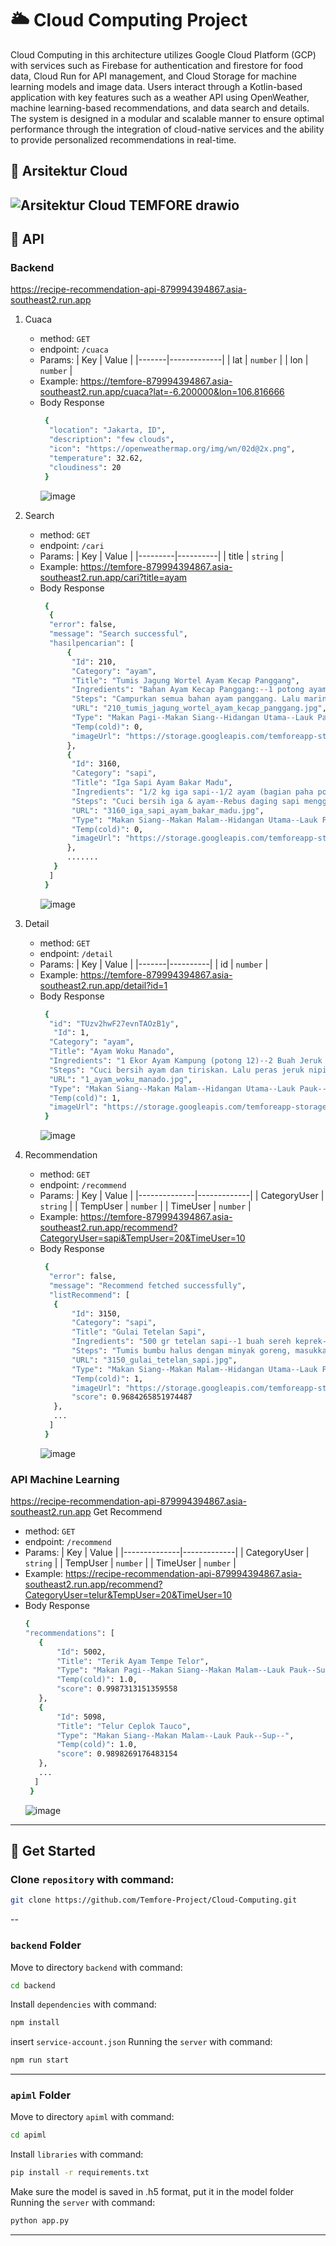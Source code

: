 # 🌥️ **Cloud Computing Project**  

Cloud Computing in this architecture utilizes Google Cloud Platform (GCP) with services such as Firebase for authentication and firestore for food data, Cloud Run for API management, and Cloud Storage for machine learning models and image data. Users interact through a Kotlin-based application with key features such as a weather API using OpenWeather, machine learning-based recommendations, and data search and details. The system is designed in a modular and scalable manner to ensure optimal performance through the integration of cloud-native services and the ability to provide personalized recommendations in real-time. 

## 📐 **Arsitektur Cloud**  
![Arsitektur Cloud TEMFORE drawio](https://github.com/user-attachments/assets/f8fda563-6743-41aa-b223-d244891978dd)
---

## 🔗 **API**  
### Backend 
https://recipe-recommendation-api-879994394867.asia-southeast2.run.app
1. Cuaca
   - method: `GET`
   - endpoint: `/cuaca`
   - Params:
      | Key   | Value       |
      |-------|-------------|
      | lat   | `number`    |
      | lon   | `number`    |
   - Example: https://temfore-879994394867.asia-southeast2.run.app/cuaca?lat=-6.200000&lon=106.816666
   - Body Response
     ```bash
      {
       "location": "Jakarta, ID",
       "description": "few clouds",
       "icon": "https://openweathermap.org/img/wn/02d@2x.png",
       "temperature": 32.62,
       "cloudiness": 20
      }
      ```
     ![image](https://github.com/user-attachments/assets/ad85ccef-dcf0-4c18-964e-60ab2d5b06d2)

2. Search
   - method: `GET`
   - endpoint: `/cari`
   - Params:
      | Key     | Value    |
      |---------|----------|
      | title   | `string` |
   - Example: https://temfore-879994394867.asia-southeast2.run.app/cari?title=ayam
   - Body Response
     ```bash
      {
       {
       "error": false,
       "message": "Search successful",
       "hasilpencarian": [
           {
            "Id": 210,
            "Category": "ayam",
            "Title": "Tumis Jagung Wortel Ayam Kecap Panggang",
            "Ingredients": "Bahan Ayam Kecap Panggang:--1 potong ayam bagian dada (bersihkan,beri sedikit perasan lemon)--3 siung bawang putih (ulek halus)--12-15 butir             lada hitam (ulek halus)--1 sdt kecap inggris--1 sdm kecap manis--1 sdm olive oil--1/2 sdm extra virgin olive oil/EVOO--Bahan Tumis Jagung Wortel:--1/2                   wortel (bersihkan lalu potong kecil)--5 baris jagung (sisir dan bersihkan)--2 siung bawang putih (iris tipis)--2 siung bawang merah (iris tipis)--5 buah                 cabe rawit (iris serong)--Secukupnya garam--secukupnya Lada bubuk putih--",
            "Steps": "Campurkan semua bahan ayam panggang. Lalu marinasi di kulkas selama 20-30 menit--Panaskan oven, oleskan loyang dengan olive oil. Panggan ayam                  selama 25-30 menit pada temperatur 180 derajat Celcius, gunakan api atas bawah--Untuk tumisan jagung wortel. Panaskan 2-3 olive oil. Lalu tumis bawang                   putih, bawang merah dan cabe rawit sampai harum dan agak kecoklatan--Masukkan jagung dan wortel, aduk rata. Lalu beri air matang 1 gelas kecil, lalu diamkan             sampai air menyusut--Lalu beri garam dan lada putih. Aduk rata dan koreksi rasa. Lalu sajikaan bersama ayam panggang--",
            "URL": "210_tumis_jagung_wortel_ayam_kecap_panggang.jpg",
            "Type": "Makan Pagi--Makan Siang--Hidangan Utama--Lauk Pauk--Sayur--",
            "Temp(cold)": 0,
            "imageUrl": "https://storage.googleapis.com/temforeapp-storage/data-foods-img/210_tumis_jagung_wortel_ayam_kecap_panggang.jpg"
           },
           {
            "Id": 3160,
            "Category": "sapi",
            "Title": "Iga Sapi Ayam Bakar Madu",
            "Ingredients": "1/2 kg iga sapi--1/2 ayam (bagian paha potong 4)--1 sachet madu (kalo eyke sih madurasa)--Kecap manis--2 sdm margarin--1/2 sdm ketumbar--2               siung bawang merah--3 siung bawang putih--1/2 bawang bombay (ukuran kecil)--1/2 bijipala--1 cm jahe--1 lbr daun salam--2 lbr daun jeruk--Garam--1 bks lada               bubuk--Untuk bahan oles:--3 sdm kecap manis--2 sdm madu--3 sdm minyak goreng--",
            "Steps": "Cuci bersih iga & ayam--Rebus daging sapi menggunakan panci biasa dulu gausah terlalu lama hanya untuk menghilangkan darahnya aja lalu Presto iga              sapi selama 15 menit dari bunyi (kalo ayamnya ga di presto ya karna nanti hancur)--Ulek semua bahan bumbu halus.. Iris bawang bombay--Tumis bumbu halus dan              bawang bombay nya menggunakan margarin.. masukkan juga daun salam & daun jeruknya hingga harum--Bila daging sudah dipresto slama 15 menit tunggu uap di                  dalam nya hilang baru buka tutup nya--Tuangkan kurang lebih 500ml air kaldu daging ke tumisan--Tes rasa--Masukkan ayam nya dulu ya biar 1/2 empuk (agar iga              sapinya ga clopot dari tulangnya haha ga cucooo ah pas di foto kalo dagingnya clopot dari tulangnya)--Tuang 2 sdm madu & secukupnya kecap sesuai selera..                Baru masukkan iga sapi nya--Sambil menunggu air rebusannya sat trus diaduk--Bila airnya sudah sat pindah ke wadah lain--Iga sapi & ayam dioles pakai bumbu               oles--Bila panggangan sudah panas tata ayam & iga sapi panggang sambil dibolak balik agar ga gosong--Panggang sesuai keinginan.. Bila sudah dipanggang semua             angkat & sajikan dengan sambal goreng terasi--Resep sambalnya ada diresep eyke sebelumnya ya...--",
            "URL": "3160_iga_sapi_ayam_bakar_madu.jpg",
            "Type": "Makan Siang--Makan Malam--Hidangan Utama--Lauk Pauk--",
            "Temp(cold)": 0,
            "imageUrl": "https://storage.googleapis.com/temforeapp-storage/data-foods-img/3160_iga_sapi_ayam_bakar_madu.jpg"
           },
           .......
        }
       ]
      }
      ```
     ![image](https://github.com/user-attachments/assets/3067e4cc-db42-448e-8a1a-622850e6b6d0)

3. Detail
   - method: `GET`
   - endpoint: `/detail`
   - Params:
      | Key   | Value    |
      |-------|----------|
      | id    | `number` |
   - Example: https://temfore-879994394867.asia-southeast2.run.app/detail?id=1
   - Body Response
     ```bash
      {
       "id": "TUzv2hwF27evnTAOzB1y",
        "Id": 1,
       "Category": "ayam",
       "Title": "Ayam Woku Manado",
       "Ingredients": "1 Ekor Ayam Kampung (potong 12)--2 Buah Jeruk Nipis--2 Sdm Garam--3 Ruas Kunyit--7 Bawang Merah--7 Bawang Putih--10 Cabe Merah--10 Cabe Rawit Merah (sesuai selera)--3 Butir Kemiri--2 Batang Sereh--2 Lembar Daun Salam--2 Ikat Daun Kemangi--Penyedap Rasa--1 1/2 Gelas Air--",
       "Steps": "Cuci bersih ayam dan tiriskan. Lalu peras jeruk nipis (kalo gak ada jeruk nipis bisa pake cuka) dan beri garam. Aduk hingga merata dan diamkan selama 5 menit, biar ayam gak bau amis.--Goreng ayam tersebut setengah matang, lalu tiriskan--Haluskan bumbu menggunakan blender. Bawang merah, bawang putih, cabe merah, cabe rawit, kemiri dan kunyit. Oh iya kasih minyak sedikit yaa biar bisa di blender. Untuk sereh nya di geprek aja terus di buat simpul.--Setelah bumbu di haluskan barulah di tumis. Jangan lupa sereh dan daun salamnya juga ikut di tumis. Di tumis sampai berubah warna ya --Masukan ayam yang sudah di goreng setengah matang ke dalam bumbu yang sudah di tumis, dan diamkan 5 menit dulu. Biar bumbu meresap. Lalu tuangkan 1 1/2 Gelas air. Lalu tambahkan penyedap rasa (saya 3 Sdt, tapi sesuai selera ya) koreksi rasa dan Biar kan sampai mendidih--Setelah masakan mendidih, lalu masukan daun kemangi yang sudah di potong potong. Masak lagi sekitar 10 menit. And taraaaaaaaaaaaaaa..... jadi deh Ayam Woku Manadonya.--Oh iyaa kalo mau di tambahkan potongan tomat merah juga bisa ko. Sesuai selera aja yaa buibuuuu --",
       "URL": "1_ayam_woku_manado.jpg",
       "Type": "Makan Siang--Makan Malam--Hidangan Utama--Lauk Pauk--",
       "Temp(cold)": 1,
       "imageUrl": "https://storage.googleapis.com/temforeapp-storage/data-foods-img/1_ayam_woku_manado.jpg"
      }
      ```
     ![image](https://github.com/user-attachments/assets/bbcd3820-9402-455d-9b68-b70867ea42e0)

4. Recommendation
   - method: `GET`
   - endpoint: `/recommend`
   - Params:
      | Key          | Value       |
      |--------------|-------------|
      | CategoryUser | `string`   |
      | TempUser     | `number`  |
      | TimeUser     | `number`  |
   - Example: https://temfore-879994394867.asia-southeast2.run.app/recommend?CategoryUser=sapi&TempUser=20&TimeUser=10
   - Body Response
     ```bash
      {
       "error": false,
       "message": "Recommend fetched successfully",
       "listRecommend": [
        {
            "Id": 3150,
            "Category": "sapi",
            "Title": "Gulai Tetelan Sapi",
            "Ingredients": "500 gr tetelan sapi--1 buah sereh keprek--3 lembar daun salam--4 lembar daun jeruk--3 butir cengkeh--2 sendok makan air asam jawa (dari 3 daging buah asam jawa diberi air panas)--1,5 liter santan (atau 1300 ml air + 1 kotak kara 200 ml)--Garam dan gula--Bumbu halus :--10 buah cabe keriting--8 butir bawang merah--4 siung besar bawang putih--4 butir kemiri--3 cm kunyit--4 cm jahe--4 cm lengkuas--1 sendok makan ketumbar bubuk--1 sendok teh lada bubuk--",
            "Steps": "Tumis bumbu halus dengan minyak goreng, masukkan daun salam, daun jeruk, sereh dan cengkeh aduk hingga wangi, masukkan tetelan aduk rata--Masukkan santan, aduk-aduk sesekali agar santan tidak pecah, jika sudah mendidih kecilkan api sedikit, masukkan air asam jawa, masak hingga matang dan kuah mengental, beri garam, gula, koreksi rasa--Sajikan dengan bawang goreng jika ada--",
            "URL": "3150_gulai_tetelan_sapi.jpg",
            "Type": "Makan Siang--Makan Malam--Hidangan Utama--Lauk Pauk--Sup--",
            "Temp(cold)": 1,
            "imageUrl": "https://storage.googleapis.com/temforeapp-storage/data-foods-img/3150_gulai_tetelan_sapi.jpg",
            "score": 0.9684265851974487
        },
        ...
       ]
      }
      ```
      ![image](https://github.com/user-attachments/assets/0d11959a-88ed-45fd-81c4-f4d2922eea72)

### API Machine Learning
https://recipe-recommendation-api-879994394867.asia-southeast2.run.app
Get Recommend
   - method: `GET`
   - endpoint: `/recommend`
   - Params:
      | Key          | Value       |
      |--------------|-------------|
      | CategoryUser | `string`   |
      | TempUser     | `number`  |
      | TimeUser     | `number`  |
   - Example: https://recipe-recommendation-api-879994394867.asia-southeast2.run.app/recommend?CategoryUser=telur&TempUser=20&TimeUser=10
   - Body Response
     ```bash
     {
     "recommendations": [
        {
            "Id": 5002,
            "Title": "Terik Ayam Tempe Telor",
            "Type": "Makan Pagi--Makan Siang--Makan Malam--Lauk Pauk--Sup--",
            "Temp(cold)": 1.0,
            "score": 0.9987313151359558
        },
        {
            "Id": 5098,
            "Title": "Telur Ceplok Tauco",
            "Type": "Makan Siang--Makan Malam--Lauk Pauk--Sup--",
            "Temp(cold)": 1.0,
            "score": 0.9898269176483154
        },
        ...
       ]
      }
      ```
      ![image](https://github.com/user-attachments/assets/dcb7276e-789c-406c-9040-af181b39121c)

---

## 🚀 **Get Started**  
### Clone `repository` with command:  
```bash
git clone https://github.com/Temfore-Project/Cloud-Computing.git
```
--
### `backend` Folder
Move to directory `backend` with command:
```bash
cd backend
```
Install `dependencies` with command:
```bash
npm install
```
insert `service-account.json`
Running the `server` with command:
```bash
npm run start
```
----
### `apiml` Folder
Move to directory `apiml` with command:
```bash
cd apiml
```
Install `libraries` with command:
```bash
pip install -r requirements.txt
```
Make sure the model is saved in .h5 format, put it in the model folder
Running the `server` with command:
```bash
python app.py
```

--- 

